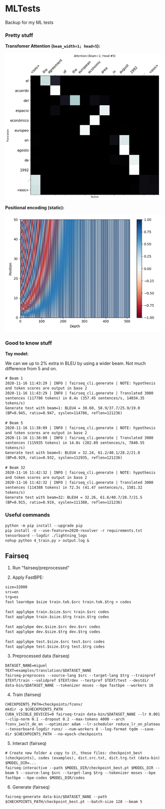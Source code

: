 # MLTests

Backup for my ML tests

### Pretty stuff

**Transfomer Attention (`beam_width=1; head=5`):**

![Attention](seq2seq/transformers/images/attn.png)

**Positional encoding (static):**

![Static encoding](seq2seq/transformers/images/pos_enc.png)


### Good to know stuff

**Toy model:**

We can we up to 2% extra in BLEU by using a wider beam. Not much difference from 5 and on.

```
# Beam 1
2020-11-16 11:43:29 | INFO | fairseq_cli.generate | NOTE: hypothesis and token scores are output in base 2
2020-11-16 11:43:29 | INFO | fairseq_cli.generate | Translated 3000 sentences (117786 tokens) in 8.4s (357.45 sentences/s, 14034.35 tokens/s)
Generate test with beam=1: BLEU4 = 30.60, 58.9/37.7/25.9/19.0 (BP=0.945, ratio=0.947, syslen=114786, reflen=121236)

# Beam 5
2020-11-16 11:38:09 | INFO | fairseq_cli.generate | NOTE: hypothesis and token scores are output in base 2
2020-11-16 11:38:09 | INFO | fairseq_cli.generate | Translated 3000 sentences (115935 tokens) in 14.8s (202.89 sentences/s, 7840.55 tokens/s)
Generate test with beam=5: BLEU4 = 32.24, 61.2/40.1/28.2/21.0 (BP=0.929, ratio=0.932, syslen=112935, reflen=121236)

# Beam 32
2020-11-16 11:42:32 | INFO | fairseq_cli.generate | NOTE: hypothesis and token scores are output in base 2
2020-11-16 11:42:32 | INFO | fairseq_cli.generate | Translated 3000 sentences (114388 tokens) in 72.3s (41.47 sentences/s, 1581.32 tokens/s)
Generate test with beam=32: BLEU4 = 32.26, 61.6/40.7/28.7/21.5 (BP=0.915, ratio=0.919, syslen=111388, reflen=121236)
```


### Useful commands

```
python -m pip install --upgrade pip
pip install -U --use-feature=2020-resolver -r requirements.txt 
tensorboard --logdir ./lightning_logs
nohup python 4_train.py > output.log &
```

## Fairseq

1. Run "fairseq/preprocessed"

2. Apply FastBPE:

```
size=32000
src=en
trg=es
fast learnbpe $size train.tok.$src train.tok.$trg > codes

fast applybpe train.$size.$src train.$src codes
fast applybpe train.$size.$trg train.$trg codes

fast applybpe dev.$size.$src dev.$src codes
fast applybpe dev.$size.$trg dev.$trg codes

fast applybpe test.$size.$src test.$src codes
fast applybpe test.$size.$trg test.$trg codes
```

3. Preprocessed data (fairseq)

```
DATASET_NANE=miguel
TEXT=examples/translation/$DATASET_NANE
fairseq-preprocess --source-lang $src --target-lang $trg --trainpref $TEXT/train --validpref $TEXT/dev --testpref $TEXT/test --destdir data-bin/$DATASET_NANE --tokenizer moses --bpe fastbpe --workers 16
```


4. Train (fairseq)

```
CHECKPOINTS_PATH=checkpoints/fconv/
mkdir -p $CHECKPOINTS_PATH
CUDA_VISIBLE_DEVICES=0 fairseq-train data-bin/$DATASET_NANE --lr 0.001 --clip-norm 0.1 --dropout 0.2 --max-tokens 4000 --arch fconv_iwslt_de_en --optimizer adam --lr-scheduler reduce_lr_on_plateau --tensorboard-logdir runs/ --num-workers 8 --log-format tqdm --save-dir $CHECKPOINTS_PATH --no-epoch-checkpoints
```

5. Interact (fairseq)

```
# Create new folder a copy to it, these files: checkpoint_best (checkpoints), codes (examples), dict.src.txt, dict.trg.txt (data-bin)
$MODEL_DIR=...
fairseq-interactive --path $MODEL_DIR/checkpoint_best.pt $MODEL_DIR --beam 5 --source-lang $src --target-lang $trg --tokenizer moses --bpe fastbpe --bpe-codes $MODEL_DIR/codes
```

6. Generate (fairseq)

```
fairseq-generate data-bin/$DATASET_NANE --path $CHECKPOINTS_PATH/checkpoint_best.pt --batch-size 128 --beam 5
```

